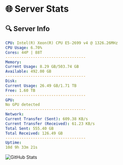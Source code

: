 # 🌐 Server Stats
## 🔍 Server Info
```yaml
CPU: Intel(R) Xeon(R) CPU E5-2699 v4 @ 1326.26MHz
CPU Usage: 6.70%
Cores: 44P | 88T
-----------------------------------
Memory:
Current Usage: 8.29 GB/503.74 GB
Available: 492.00 GB
-----------------------------------
Disk:
Current Usage: 26.49 GB/1.71 TB
Free: 1.60 TB
-----------------------------------
GPU:
No GPU detected
-----------------------------------
Network:
Current Transfer (Sent): 609.38 KB/s
Current Transfer (Received): 61.23 KB/s
Total Sent: 555.40 GB
Total Received: 126.49 GB
-----------------------------------
Uptime:
10d 9h 33m 21s
```
![GitHub Stats](https://img.shields.io/badge/Updated-2025-04-30_02:42:09-blue)